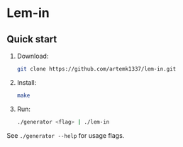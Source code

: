 # Lem-in

## Quick start

1. Download:
    ```bash
    git clone https://github.com/artemk1337/lem-in.git
    ```
1. Install:
    ```bash
    make
    ```
1. Run:
    ```bash
    ./generator <flag> | ./lem-in
    ```

See `./generator --help` for usage flags.
